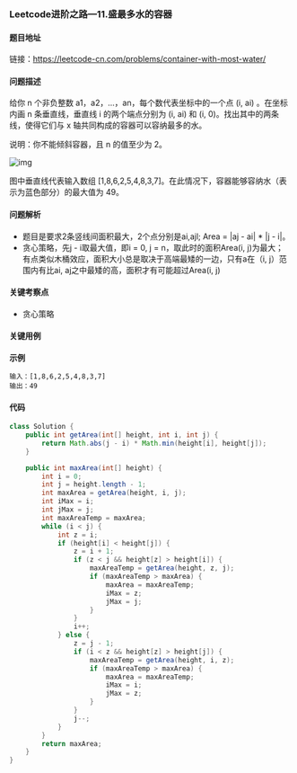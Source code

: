 ### Leetcode进阶之路—11.盛最多水的容器

#### 题目地址

链接：https://leetcode-cn.com/problems/container-with-most-water/

#### 问题描述

给你 n 个非负整数 a1，a2，...，an，每个数代表坐标中的一个点 (i, ai) 。在坐标内画 n 条垂直线，垂直线 i 的两个端点分别为 (i, ai) 和 (i, 0)。找出其中的两条线，使得它们与 x 轴共同构成的容器可以容纳最多的水。

说明：你不能倾斜容器，且 n 的值至少为 2。

![img](https://aliyun-lc-upload.oss-cn-hangzhou.aliyuncs.com/aliyun-lc-upload/uploads/2018/07/25/question_11.jpg)

图中垂直线代表输入数组 [1,8,6,2,5,4,8,3,7]。在此情况下，容器能够容纳水（表示为蓝色部分）的最大值为 49。

#### 问题解析

- 题目是要求2条竖线间面积最大，2个点分别是ai,ajl; Area = |aj - ai|  * |j - i|。
-  贪心策略，先j - i取最大值，即i = 0, j = n，取此时的面积Area(i, j)为最大； 有点类似木桶效应，面积大小总是取决于高端最矮的一边，只有a在（i, j）范围内有比ai, aj之中最矮的高，面积才有可能超过Area(i, j)

#### 关键考察点

- 贪心策略

#### 关键用例

**示例**

```
输入：[1,8,6,2,5,4,8,3,7]
输出：49
```

#### 代码

```java
class Solution {
    public int getArea(int[] height, int i, int j) {
        return Math.abs(j - i) * Math.min(height[i], height[j]);
    }

    public int maxArea(int[] height) {
        int i = 0;
        int j = height.length - 1;
        int maxArea = getArea(height, i, j);
        int iMax = i;
        int jMax = j;
        int maxAreaTemp = maxArea;
        while (i < j) {
            int z = i;
            if (height[i] < height[j]) {
                z = i + 1;
                if (z < j && height[z] > height[i]) {
                    maxAreaTemp = getArea(height, z, j);
                    if (maxAreaTemp > maxArea) {
                        maxArea = maxAreaTemp;
                        iMax = z;
                        jMax = j;
                    }
                }
                i++;
            } else {
                z = j - 1;
                if (i < z && height[z] > height[j]) {
                    maxAreaTemp = getArea(height, i, z);
                    if (maxAreaTemp > maxArea) {
                        maxArea = maxAreaTemp;
                        iMax = i;
                        jMax = z;
                    }
                }
                j--;
            }
        }
        return maxArea;
    }
}
```

